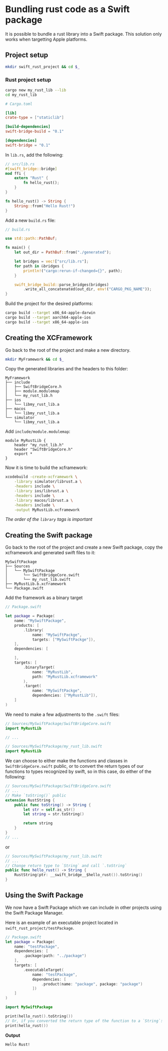 # Bundling rust code as a Swift package

It is possible to bundle a rust library into a Swift package. This solution only works when targetting Apple platforms.

## Project setup

```bash
mkdir swift_rust_project && cd $_
```

### Rust project setup

```bash
cargo new my_rust_lib --lib
cd my_rust_lib
```

```toml
# Cargo.toml

[lib]
crate-type = ["staticlib"]

[build-dependencies]
swift-bridge-build = "0.1"

[dependencies]
swift-bridge = "0.1"
```

In `lib.rs`, add the following:

```rust
// src/lib.rs
#[swift_bridge::bridge]
mod ffi {
    extern "Rust" {
        fn hello_rust();
    }
}

fn hello_rust() -> String {
    String::from("Hello Rust!")
}
```

Add a new `build.rs` file:
```rust
// build.rs

use std::path::PathBuf;

fn main() {
    let out_dir = PathBuf::from("./generated");

    let bridges = vec!["src/lib.rs"];
    for path in &bridges {
        println!("cargo:rerun-if-changed={}", path);
    }

    swift_bridge_build::parse_bridges(bridges)
        .write_all_concatenated(out_dir, env!("CARGO_PKG_NAME"));
}
```

Build the project for the desired platforms:

```bash
cargo build --target x86_64-apple-darwin
cargo build --target aarch64-apple-ios
cargo build --target x86_64-apple-ios
```

## Creating the XCFramework

Go back to the root of the project and make a new directory.

```bash
mkdir MyFramework && cd $_
```

Copy the generated libraries and the headers to this folder:

```
MyFramework
├── include
│   ├── SwiftBridgeCore.h
│   ├── module.modulemap
│   └── my_rust_lib.h
├── ios
│   └── libmy_rust_lib.a
├── macos
│   └── libmy_rust_lib.a
└── simulator
    └── libmy_rust_lib.a
```

Add `include/module.modulemap`:

```modulemap
module MyRustLib {
    header "my_rust_lib.h"
    header "SwiftBridgeCore.h"
    export *
}
```

Now it is time to build the xcframework:

```bash
xcodebuild -create-xcframework \
    -library simulator/librust.a \
    -headers include \
    -library ios/librust.a \
    -headers include \
    -library macos/librust.a \
    -headers include \
    -output MyRustLib.xcframework
```

*The order of the `library` tags is important*

## Creating the Swift package

Go back to the root of the project and create a new Swift package, copy the xcframework and generated swift files to it:

```
MySwiftPackage
├── Sources
│   └── MySwiftPackage
│       └── SwiftBridgeCore.swift
│       └── my_rust_lib.swift
├── MyRustLib.b.xcframework
└── Package.swift
```

Add the framework as a binary target
```swift
// Package.swift

let package = Package(
    name: "MySwiftPackage",
    products: [
        .library(
            name: "MySwiftPackge",
            targets: ["MySwiftPackge"]),
    ],
    dependencies: [

    ],
    targets: [
        .binaryTarget(
            name: "MyRustLib",
            path: "MyRustLib.xcframework"
        ),
        .target(
            name: "MySwiftPackge",
            dependencies: ["MyRustLib"]),
    ]
)
```

We need to make a few adjustments to the `.swift` files:

```swift
// Sources/MySwiftPackage/SwiftBridgeCore.swift
import MyRustLib

// ...
```

```swift
// Sources/MySwiftPackage/my_rust_lib.swift
import MyRustLib
```

We can choose to either make the functions and classes in `SwiftBridgeCore.swift` public, or to convert the return types of our functions to types recognized by swift, so in this case, do either of the following: 

```swift
// Sources/MySwiftPackage/SwiftBridgeCore.swift
// ...
// Make `toString()` public
extension RustString {
    public func toString() -> String {
        let str = self.as_str()
        let string = str.toString()

        return string
    }
}
// ...
```

or 

```swift
// Sources/MySwiftPackage/my_rust_lib.swift
// ...
// Change return type to `String` and call `.toString`
public func hello_rust() -> String {
    RustString(ptr: __swift_bridge__$hello_rust()).toString()
}
```

## Using the Swift Package

We now have a Swift Package which we can include in other projects using the Swift Package Manager.

Here is an example of an executable project located in `swift_rust_project/testPackage`.

```swift
// Package.swift
let package = Package(
    name: "testPackage",
    dependencies: [
        .package(path: "../package")
    ],
    targets: [
        .executableTarget(
            name: "testPackage",
            dependencies: [
                .product(name: "package", package: "package")
            ])
    ]
)
```

```swift
import MySwiftPackage

print(hello_rust().toString())
// Or, if you converted the return type of the function to a `String`:
print(hello_rust())
```

**Output**
```
Hello Rust!
```
